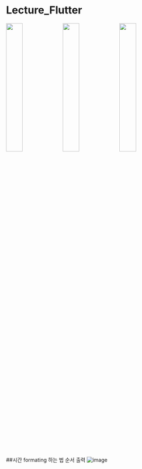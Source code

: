 # Lecture_Flutter

  <img src="https://github.com/Chochanguk/Lecture_Flutter/assets/119058637/3941d83a-003f-4481-b841-b9bbb324770a" width=30% height=30%/>
  <img src="https://github.com/Chochanguk/Lecture_Flutter/assets/119058637/b4d6ce8b-e89d-417f-9210-b2055df38bd8" width=30% height=30%/>
  <img src="https://github.com/Chochanguk/Lecture_Flutter/assets/119058637/14caa5e4-07d5-4624-a9ae-6117d0230fca" width=30% height=30%/>

##시간 formating 하는 법 순서 출력 
![image](https://github.com/Chochanguk/Lecture_Flutter/assets/119058637/74b68f17-25bf-472c-b2ee-b3c2e3dd354b)

